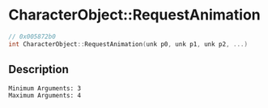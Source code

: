 # CharacterObject::RequestAnimation
```c
// 0x005872b0
int CharacterObject::RequestAnimation(unk p0, unk p1, unk p2, ...)
```
## Description
```
Minimum Arguments: 3
Maximum Arguments: 4
```
